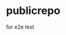 # publicrepo
for e2e test


























































































































































































































































































































































































































































































































































































































































































































































































































































































































































































































































































































































































































































































































































































































































































































































































































































































































































































































































































































































































































































































































































































































































































































































































































































































































































































